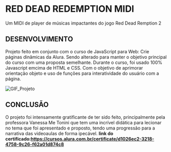 # RED DEAD REDEMPTION MIDI
Um MIDI de player de músicas impactantes do jogo Red Dead Remption 2

## DESENVOLVIMENTO
Projeto feito em conjunto com o curso de JavaScript para Web: Crie páginas dinâmicas da Alura. Sendo alterado para manter o objetivo principal do curso com uma proposta semelhante.
Durante o curso, foi usado 100% Javascript emcima de HTML e CSS. Com o objetivo de aprimorar orientação objeto e uso de funções para interatividade do usuário com a página.


![GIF_Projeto](https://user-images.githubusercontent.com/109123053/211085196-fc59a232-2fe6-42f9-9072-ff3a40e7490f.gif)


## CONCLUSÃO
O projeto foi intensamente gratificante de ter sido feito, principalmente pela professora Vanessa Me Tonini que tem uma incrível didática para lecionar no tema que foi apresentado e proposto, tendo uma progressão para a narrativa das videoaulas de forma ipecável.
**link do certificado:https://cursos.alura.com.br/certificate/d1026ec2-3218-4758-9c26-f62a01d874c8**
